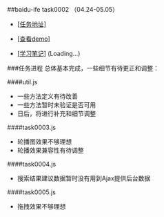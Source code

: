 ##baidu-ife task0002 （04.24-05.05）

- [[任务地址]](https://github.com/baidu-ife/ife/tree/master/task/task0002)

- [[查看demo]](http://www.chen9.info/task0002/task0002.html)


- [[学习笔记]](http://zchen9.github.io/baidu-ife/2015/05/07/baidu-ife-task0002-Note.html) (Loading...)

###任务进程
总体基本完成，一些细节有待更正和调整：

####util.js
* 一些方法定义有待改善
* 一些方法暂时未验证是否可用
* 日后，将进行补充和细节调整

####task0003.js
* 轮播图效果不够理想
* 轮播效果兼容性有待调整

####task0004.js
* 搜索结果建议数据暂时没有用到Ajax提供后台数据

####task0005.js
* 拖拽效果不够理想
